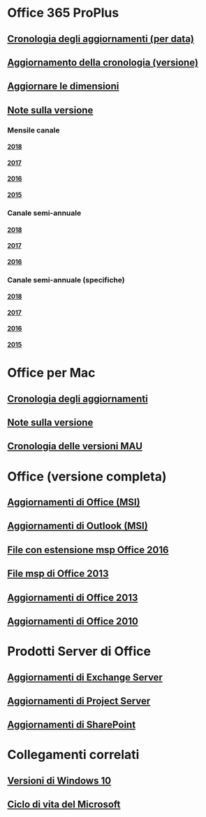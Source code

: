 # Office 365 ProPlus
## [Cronologia degli aggiornamenti (per data)](update-history-office365-proplus-by-date.md)
## [Aggiornamento della cronologia (versione)](update-history-office365-proplus-by-version.md)
## [Aggiornare le dimensioni](download-sizes-office365-proplus-updates.md)

## [Note sulla versione](release-notes-office365-proplus.md)

### Mensile canale
#### [2018](monthly-channel-2018.md)
#### [2017](monthly-channel-2017.md)
#### [2016](monthly-channel-2016.md)
#### [2015](monthly-channel-2015.md)

### Canale semi-annuale
#### [2018](semi-annual-channel-2018.md)
#### [2017](semi-annual-channel-2017.md)
#### [2016](semi-annual-channel-2016.md)

### Canale semi-annuale (specifiche)
#### [2018](semi-annual-channel-targeted-2018.md)
#### [2017](semi-annual-channel-targeted-2017.md)
#### [2016](semi-annual-channel-targeted-2016.md)
#### [2015](semi-annual-channel-targeted-2015.md)

# Office per Mac
## [Cronologia degli aggiornamenti](update-history-office-for-mac.md)
## [Note sulla versione](release-notes-office-for-mac.md)
## [Cronologia delle versioni MAU](release-history-microsoft-autoupdate.md)

# Office (versione completa)
## [Aggiornamenti di Office (MSI)](office-updates-msi.md)
## [Aggiornamenti di Outlook (MSI)](outlook-updates-msi.md)
## [File con estensione msp Office 2016](msp-files-office-2016.md)
## [File msp di Office 2013](msp-files-office-2013.md)
## [Aggiornamenti di Office 2013](update-history-office-2013.md)
## [Aggiornamenti di Office 2010](update-history-office-2010-click-to-run.md)

# Prodotti Server di Office
## [Aggiornamenti di Exchange Server](https://technet.microsoft.com/library/hh135098(v=exchg.150).aspx)
## [Aggiornamenti di Project Server](project-server-updates.md)
## [Aggiornamenti di SharePoint](sharepoint-updates.md)

# Collegamenti correlati
## [Versioni di Windows 10](https://www.microsoft.com/itpro/windows-10/release-information)
## [Ciclo di vita del Microsoft](https://support.microsoft.com/lifecycle)


